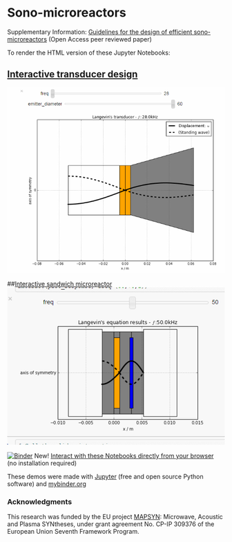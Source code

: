 Sono-microreactors
==================

Supplementary Information: [Guidelines for the design of efficient sono-microreactors](http://www.degruyter.com/view/j/gps.2014.3.issue-5/gps-2014-0052/gps-2014-0052.xml) (Open Access peer reviewed paper)

To render the HTML version of these Jupyter Notebooks:

## [Interactive transducer design](http://nbviewer.jupyter.org/github/franktoffel/sono-microreactors/blob/master/half-wave-sandwich-transducer.ipynb)
[![Interactive transducer design](https://raw.githubusercontent.com/franktoffel/sono-microreactors/master/animations/interactive-sandwich-transducer.gif)](http://nbviewer.jupyter.org/github/franktoffel/sono-microreactors/blob/master/half-wave-sandwich-transducer.ipynb)

##[Interactive sandwich microreactor](http://nbviewer.ipython.org/github/franktoffel/sono-microreactors/blob/master/interactive-langevin.ipynb)
[![Interactive sandwich microreactor](https://raw.githubusercontent.com/franktoffel/sono-microreactors/master/animations/langevins-interative-python.gif)](http://nbviewer.ipython.org/github/franktoffel/sono-microreactors/blob/master/interactive-langevin.ipynb)  

[![Binder](http://mybinder.org/badge.svg)](http://mybinder.org/repo/franktoffel/sono-microreactors) New! [Interact with these Notebooks directly from your browser](http://mybinder.org/repo/franktoffel/sono-microreactors) (no installation required)

These demos were made with [Jupyter](http://jupyter.org/) (free and open source Python software) and [mybinder.org](http://mybinder.org)

### Acknowledgments
This research was funded by the EU project [MAPSYN](http://mapsyn.eu): Microwave, Acoustic and Plasma SYNtheses, under grant agreement No. CP-IP 309376 of the European Union Seventh Framework Program.

